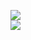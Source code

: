 [![](https://img.shields.io/badge/Made%20With-Github%20Spray-lightgrey.svg?style=for-the-badge&logo=github)](https://github.com/Annihil/github-spray#31109)  
[![](https://i.imgur.com/2DrTn0Z.gif)](https://github.com/Annihil/github-spray)